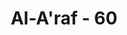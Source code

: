 ---
title: "Al-A'raf - 60"
no: 60
arabic_no: ٦٠
ayah: قَالَ الْمَلَاُ مِنْ قَوْمِهٖٓ اِنَّا لَنَرٰىكَ فِيْ ضَلٰلٍ مُّبِيْنٍ 
translation: "Pemuka-pemuka kaumnya berkata, “Sesungguhnya kami memandang kamu benar-benar berada dalam kesesatan yang nyata.”"
tafsir: "Allah dalam ayat ini menerangkan bahwa para pemimpin kaum Nuh berpendapat sesungguhnya Nabi Nuh, itulah yang berada dalam kesesatan, disebabkan Nabi Nuh melarang mereka menyembah berhala, yang mereka anggap sebagai penolong mereka di hadapan Allah dan sebagai perantara untuk mendekatkan mereka kepada-Nya. Demikianlah tingkah laku orang-orang kafir itu, bahkan mereka sering menuduh bahwa orang-orang yang beriman kepada Allah itu adalah orang yang sesat, sebagaimana tersebut dalam firman Allah yaitu: \n\nDan apabila mereka melihat (orang-orang mukmin), mereka mengatakan, \"Sesungguhnya mereka benar-benar orang-orang sesat\". (al-Muthaffifin/83: 32)\n\nFirman Allah: \n\nDan orang-orang yang kafir berkata kepada orang-orang yang beriman, \"Sekiranya Al-Qur'an itu sesuatu yang baik, tentu mereka tidak pantas mendahului kami (beriman) kepadanya.\" Tetapi karena mereka tidak mendapat petunjuk dengannya, maka mereka akan berkata, \"Ini adalah dusta yang lama.\" (al-Ahqaf/46: 11)"
---